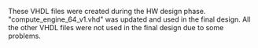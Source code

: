 These VHDL files were created during the HW design phase. "compute_engine_64_v1.vhd" was updated and used in the final design. 
All the other VHDL files were not used in the final design due to some problems.
